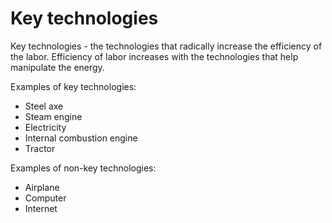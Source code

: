 # Key technologies

Key technologies - the technologies that radically increase the efficiency of the labor. 
Efficiency of labor increases with the technologies that help manipulate the energy.

Examples of key technologies:
- Steel axe
- Steam engine
- Electricity
- Internal combustion engine
- Tractor

Examples of non-key technologies:
- Airplane
- Computer
- Internet
